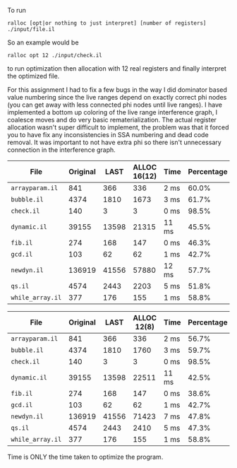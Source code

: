 To run
```
ralloc [opt|or nothing to just interpret] [number of registers]  ./input/file.il
```
So an example would be
```
ralloc opt 12 ./input/check.il
```
to run optimization then allocation with 12 real registers and finally interpret the optimized file.

For this assignment I had to fix a few bugs in the way I did dominator based value numbering since the live
ranges depend on exactly correct phi nodes (you can get away with less connected phi nodes until live ranges).
I have implemented a bottom up coloring of the live range interference graph, I coalesce moves and do very basic
rematerialization. The actual register allocation wasn't super difficult to implement, the problem was that it
forced you to have fix any inconsistencies in SSA numbering and dead code removal. It was important to not have
extra phi so there isn't unnecessary connection in the interference graph.


| File            | Original | LAST      | ALLOC 16(12)  | Time     | Percentage |
| -               | -        | -         | -             | -        | -          |
|`arrayparam.il`  |841       | 366       | 336           | 2 ms     | 60.0%      |
|`bubble.il`      |4374      | 1810      | 1673          | 3 ms     | 61.7%      |
|`check.il`       |140       | 3         | 3             | 0 ms     | 98.5%      |
|`dynamic.il`     |39155     | 13598     | 21315         | 11 ms    | 45.5%      |
|`fib.il`         |274       | 168       | 147           | 0 ms     | 46.3%      |
|`gcd.il`         |103       | 62        | 62            | 1 ms     | 42.7%      |
|`newdyn.il`      |136919    | 41556     | 57880         | 12 ms    | 57.7%      |
|`qs.il`          |4574      | 2443      | 2203          | 5  ms    | 51.8%      |
|`while_array.il` |377       | 176       | 155           | 1 ms     | 58.8%      |

| File            | Original | LAST      | ALLOC  12(8)  | Time     | Percentage |
| -               | -        | -         | -             | -        | -          |
|`arrayparam.il`  |841       | 366       | 336           | 2 ms     | 56.7%      |
|`bubble.il`      |4374      | 1810      | 1760          | 3 ms     | 59.7%      |
|`check.il`       |140       | 3         | 3             | 0 ms     | 98.5%      |
|`dynamic.il`     |39155     | 13598     | 22511         | 11 ms    | 42.5%      |
|`fib.il`         |274       | 168       | 147           | 0 ms     | 38.6%      |
|`gcd.il`         |103       | 62        | 62            | 1 ms     | 42.7%      |
|`newdyn.il`      |136919    | 41556     | 71423         | 7 ms     | 47.8%      |
|`qs.il`          |4574      | 2443      | 2410          | 5  ms    | 47.3%      |
|`while_array.il` |377       | 176       | 155           | 1 ms     | 58.8%      |

Time is ONLY the time taken to optimize the program.
